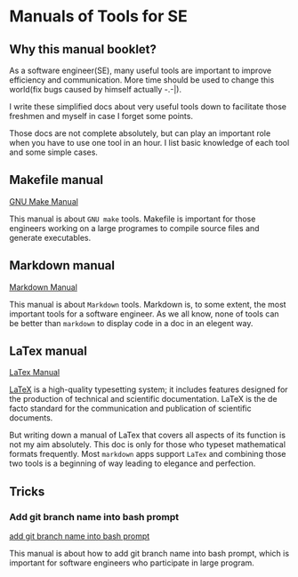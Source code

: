 # Manuals of Tools for SE
## Why this manual booklet?
As  a software engineer(SE), many useful tools are important to improve efficiency and communication. More time should be used to change this world(fix bugs caused by himself actually -.-|).

I write these simplified docs about very useful tools down to facilitate those freshmen and myself in case I forget some points. 

Those docs are not complete absolutely, but can play an important role when you have to use one tool in an hour. I list basic knowledge of each tool and some simple cases. 

## Makefile manual
[GNU Make Manual](./Simplified_GNU_Make_Manual.md)

This manual is about `GNU make` tools. Makefile is important for those engineers working on a large programes to compile source files and generate executables.

## Markdown manual
[Markdown Manual](./Simplified_Markdown_Manual.md)

This manual is about `Markdown` tools. Markdown is, to some extent, the most important tools for a software engineer. As we all know, none of tools can be better than `markdown` to display code in a doc in an elegent way.

## LaTex manual
[LaTex Manual](./Latex_Manual.md)

[LaTeX](https://www.latex-project.org/) is a high-quality typesetting system; it includes features designed for the production of technical and scientific documentation. LaTeX is the de facto standard for the communication and publication of scientific documents. 

But writing down a manual of LaTex that covers all aspects of its function is not my aim absolutely. This doc is only for those who typeset mathematical formats frequently. Most `markdown` apps support `LaTex` and combining those two tools is a beginning of way leading to elegance and perfection.

## Tricks
### Add git branch name into bash prompt
[add git branch name into bash prompt](./trick/AddGitBranchToPrompt.md)

This manual is about how to add git branch name into bash prompt, which is important for software engineers who participate in large program.